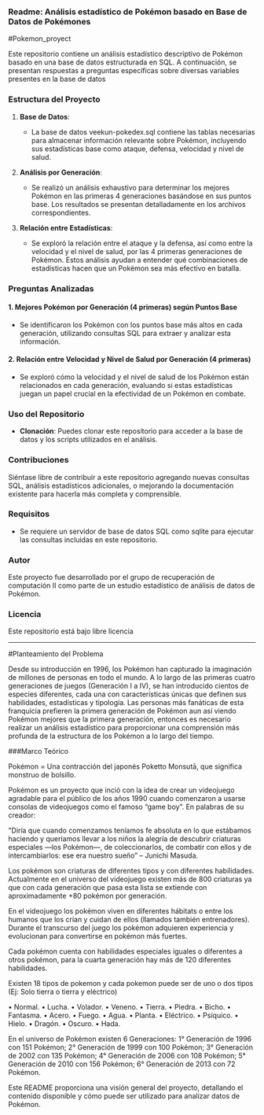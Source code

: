 ### Readme: Análisis estadístico de Pokémon basado en Base de Datos de Pokémones 

#Pokemon_proyect

Este repositorio contiene un análisis estadístico descriptivo de Pokémon basado en una base de datos estructurada en SQL. A continuación, se presentan respuestas a preguntas específicas sobre diversas variables presentes en la base de datos

### Estructura del Proyecto

1. **Base de Datos**: 
   - La base de datos veekun-pokedex.sql contiene las tablas necesarias para almacenar información relevante sobre Pokémon, incluyendo sus estadísticas base como ataque, defensa, velocidad y nivel de salud.

2. **Análisis por Generación**:
   - Se realizó un análisis exhaustivo para determinar los mejores Pokémon en las primeras 4 generaciones basándose en sus puntos base. Los resultados se presentan detalladamente en los archivos correspondientes.

3. **Relación entre Estadísticas**:
   - Se exploró la relación entre el ataque y la defensa, así como entre la velocidad y el nivel de salud, por las 4 primeras generaciones de Pokémon. Estos análisis ayudan a entender qué combinaciones de estadísticas hacen que un Pokémon sea más efectivo en batalla.

### Preguntas Analizadas

#### 1. Mejores Pokémon por Generación (4 primeras) según Puntos Base
   - Se identificaron los Pokémon con los puntos base más altos en cada generación, utilizando consultas SQL para extraer y analizar esta información.

#### 2. Relación entre Velocidad y Nivel de Salud por Generación (4 primeras)
   - Se exploró cómo la velocidad y el nivel de salud de los Pokémon están relacionados en cada generación, evaluando si estas estadísticas juegan un papel crucial en la efectividad de un Pokémon en combate.

### Uso del Repositorio

- **Clonación**: Puedes clonar este repositorio para acceder a la base de datos y los scripts utilizados en el análisis.

### Contribuciones

Siéntase libre de contribuir a este repositorio agregando nuevas consultas SQL, análisis estadísticos adicionales, o mejorando la documentación existente para hacerla más completa y comprensible.

### Requisitos

- Se requiere un servidor de base de datos SQL  como sqlite para ejecutar las consultas incluidas en este repositorio.

### Autor

Este proyecto fue desarrollado por el grupo de recuperación de computación II como parte de un estudio estadístico de análisis de datos de Pokémon.

### Licencia

Este repositorio está bajo libre licencia

---



#Planteamiento del Problema

Desde su introducción en 1996, los Pokémon han capturado la imaginación de millones de personas en todo el mundo. A lo largo de las primeras cuatro generaciones de juegos (Generación I a IV), se han introducido cientos de especies diferentes, cada una con características únicas que definen sus habilidades, estadísticas y tipología. Las personas más fanáticas de esta franquicia prefieren la primera generación de Pokémon aun así viendo Pokémon mejores que la primera generación, entonces es necesario realizar un análisis estadístico para proporcionar una comprensión más profunda de la estructura de los Pokémon a lo largo del tiempo.

###Marco Teórico

Pokémon = Una contracción del japonés Poketto Monsutā, que significa monstruo de bolsillo.

Pokémon es un proyecto que inció con la idea de crear un videojuego agradable para el público de los años 1990 cuando comenzaron a usarse consolas de videojuegos como el famoso “game boy”. En palabras de su creador:

"Diría que cuando comenzamos teníamos fe absoluta en lo que estábamos haciendo y queríamos llevar a los niños la alegría de descubrir criaturas especiales —los Pokémon—, de coleccionarlos, de combatir con ellos y de intercambiarlos: ese era nuestro sueño” – Junichi Masuda.

Los pokémon son criaturas de diferentes tipos y con diferentes habilidades. Actualmente en el universo del videojuego existen más de 800 criaturas ya que con cada generación que pasa esta lista se extiende con aproximadamente +80 pokémon por generación.

En el videojuego los pokémon viven en diferentes hábitats o entre los humanos que los crían y cuidan de ellos (llamados también entrenadores). Durante el transcurso del juego los pokémon adquieren experiencia y evolucionan para convertirse en pokémon más fuertes.

Cada pokémon cuenta con habilidades especiales iguales o diferentes a otros pokémon, para la cuarta generación hay más de 120 diferentes habilidades.

Existen 18 tipos de pokemon y cada pokemon puede ser de uno o dos tipos (Ej: Solo tierra o tierra y eléctrico)

• Normal.
• Lucha.
• Volador.
• Veneno.
• Tierra.
• Piedra.
• Bicho.
• Fantasma.
• Acero.
• Fuego.
• Agua.
• Planta.
• Eléctrico.
• Psíquico.
• Hielo.
• Dragón.
• Oscuro.
• Hada.

En el universo de Pokémon existen 6 Generaciones: 1° Generación de 1996 con 151 Pokémon; 2° Generación de 1999 con 100 Pokémon; 3° Generación de 2002 con 135 Pokémon; 4° Generación de 2006 con 108 Pokémon; 5° Generación de 2010 con 156 Pokémon; 6° Generación de 2013 con 72 Pokémon.



Este README proporciona una visión general del proyecto, detallando el contenido disponible y cómo puede ser utilizado para analizar datos de Pokémon.